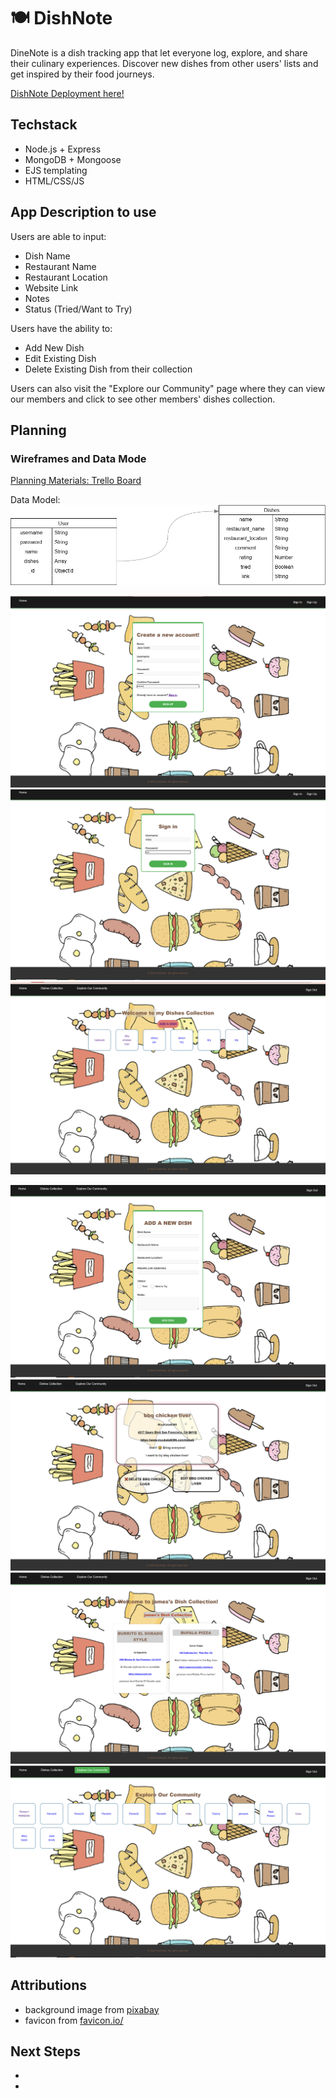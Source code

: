 # 🍽 DishNote
DineNote is a dish tracking app that let everyone log, explore, and share their culinary experiences. Discover new dishes from other users' lists and get inspired by their food journeys.

[DishNote Deployment here!](https://dish-tracker-56e951c2fd28.herokuapp.com/)

## Techstack
- Node.js + Express
- MongoDB + Mongoose
- EJS templating
- HTML/CSS/JS

## App Description to use
Users are able to input:
* Dish Name
* Restaurant Name
* Restaurant Location
* Website Link
* Notes
* Status (Tried/Want to Try)

Users have the ability to:
* Add New Dish
* Edit Existing Dish
* Delete Existing Dish from their collection

Users can also visit the "Explore our Community" page where they can view our members and click to see other members' dishes collection.

## Planning 
### Wireframes and Data Mode

[Planning Materials: Trello Board](https://trello.com/b/ImVQlfdW/project-2-dishtracker)

Data Model:
![Data Model](public/images/readme/erd.png)


![DishNote Sign Up Page](/public/images/readme/signup.png)
![DishNote Sign In Page](/public/images/readme/signin.png)
![DishNote Dishes Index Page](/public/images/readme/dishesIndex.png)

![DishNote New Dish Page](/public/images/readme/new.png)
![DishNote Edit Dish Page](/public/images/readme/edit.png)
![Sprout Member Dish Page](/public/images/readme/memberseg.png)
![DishNote Community Page](/public/images/readme/community.png)

## Attributions
- background image from [pixabay](https://pixabay.com/)
- favicon from [favicon.io/](https://favicon.io/)

## Next Steps
* 
* 